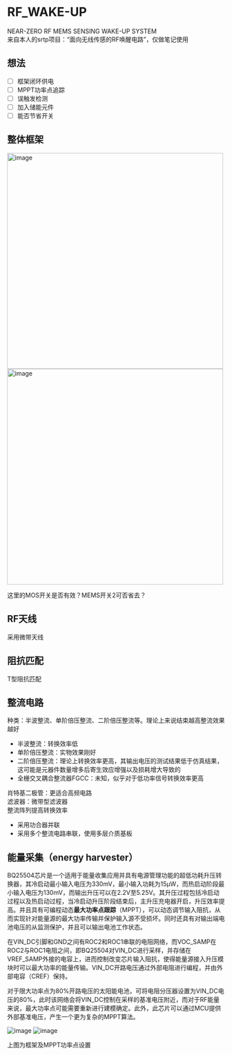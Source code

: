 # RF_WAKE-UP  
NEAR-ZERO RF MEMS SENSING WAKE-UP SYSTEM  
来自本人的srtp项目：“面向无线传感的RF唤醒电路”，仅做笔记使用

## 想法  
- [ ] 框架闭环供电
- [ ] MPPT功率点追踪
- [ ] 误触发检测
- [ ] 加入储能元件
- [ ] 能否节省开关

## 整体框架
<img width="500" alt="image" src="https://user-images.githubusercontent.com/82877682/210565098-1515ee78-79a0-4408-b6c4-58c8d27c978c.png"> <img width="500" alt="image" src="https://user-images.githubusercontent.com/82877682/210563955-82c9d245-179d-4e68-b448-89521b17dbda.png">

这里的MOS开关是否有效？MEMS开关2可否省去？

## RF天线
采用微带天线


## 阻抗匹配
T型阻抗匹配


## 整流电路
种类：半波整流、单阶倍压整流、二阶倍压整流等。理论上来说结束越高整流效果越好  
- 半波整流：转换效率低
- 单阶倍压整流：实物效果刚好
- 二阶倍压整流：理论上转换效率更高，其输出电压的测试结果低于仿真结果，这可能是元器件数量增多后寄生效应增强以及损耗增大导致的
- 全栅交叉耦合整流器FGCC：未知，似乎对于低功率信号转换效率更高

肖特基二极管：更适合高频电路  
滤波器：微带型滤波器  
整流阵列提高转换效率  
- 采用功合器并联
- 采用多个整流电路串联，使用多层介质基板


## 能量采集（energy harvester）  
BQ25504芯片是一个适用于能量收集应用并具有电源管理功能的超低功耗升压转换器，其冷启动最小输入电压为330mV，最小输入功耗为15µW，而热启动阶段最小输入电压为130mV，而输出升压可以在2.2V至5.25V。其升压过程包括冷启动过程以及热启动过程，当冷启动升压阶段结束后，主升压充电器开启，升压效率提高。并且具有可编程动态**最大功率点跟踪**（MPPT），可以动态调节输入阻抗，从而实现针对能量源的最大功率传输并保护输入源不受损坏。同时还具有对输出端电池电压的从监测保护，并且可以输出电池工作状态。

在VIN_DC引脚和GND之间有ROC2和ROC1串联的电阻网络，而VOC_SAMP在ROC2与ROC1电阻之间，即BQ25504对VIN_DC进行采样，并存储在VREF_SAMP外接的电容上，进而控制改变芯片输入阻抗，使得能量源接入升压模块时可以最大功率的能量传输。VIN_DC开路电压通过外部电阻进行编程，并由外部电容（CREF）保持。

对于限大功率点为80%开路电压的太阳能电池，可将电阻分压器设置为VIN_DC电压的80%，此时该网络会将VIN_DC控制在采样的基准电压附近，而对于RF能量来说，最大功率点可能需要重新进行建模确定。此外，此芯片可以通过MCU提供外部基准电压，产生一个更为复杂的MPPT算法。

![image](https://user-images.githubusercontent.com/82877682/210732741-61c3a9ac-489c-429c-8206-066cdd6048e3.png)
![image](https://user-images.githubusercontent.com/82877682/210732772-0a89b7da-cbff-484a-837e-c45913631ceb.png)

上图为框架及MPPT功率点设置


